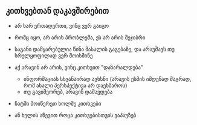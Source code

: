 ## კითხვებთან დაკავშირებით
- არ ხარ ერთადერთი, ვინც ვერ გაიგო
- რომც იყო, არ არის პრობლემა, ეს არ არის შეჯიბრი 
- საგანი დამყარებულია წინა მასალის გაგებაზე, და არაუშავს თუ სრულყოფილად ვერ მოისმინე
- აქ არავინ არ არის, ვინც კითხვით "დაზარალდება"
	- ინფორმაციას სხვანაირად ავხსნი (არავის ესმის იმდენად მაგრად, რომ ახალი პერსპექტივა არ დაეხმაროს)
	- თუ გავიმეორებ, არავინ დაშავდება


- ჩატში მოიწერეთ ხოლმე კითხვები
- ან ხელის აწევით როცა კითხვებისთვის ვაპაუზებ
